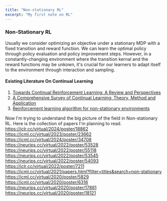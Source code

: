 ```yaml
---
title: "Non-stationary RL"
excerpt: "My first note on RL"
---
```


### Non-Stationary RL    
Usually we consider optimizing an objective under a stationary MDP with a fixed transition and reward function. We can learn the optimal policy through policy evaluation and policy improvement steps. However, in a constantly-changing environment where the transition kernal and the reward functions may be unkown, it's crucial for our learners to adapt itself to the environment through interaction and sampling.   

#### Existing Literature On Continual Learning
1. [Towards Continual Reinforcement Learning: A Review and Perspectives](https://jair.org/index.php/jair/article/view/13673)
2. [A Comprehensive Survey of Continual Learning: Theory, Method and Application](https://ieeexplore.ieee.org/stamp/stamp.jsp?tp=&arnumber=10444954)
3. [Reinforcement learning algorithm for non-stationary environments](https://link.springer.com/article/10.1007/s10489-020-01758-5)

Now I'm trying to understand the big picture of the field in Non-stationary RL. Here is the collection of papers I'm planning to read.      
https://iclr.cc/virtual/2024/poster/18862
https://icml.cc/virtual/2023/poster/23662
https://icml.cc/virtual/2024/poster/34708
https://neurips.cc/virtual/2022/poster/53528
https://neurips.cc/virtual/2022/poster/55118
https://neurips.cc/virtual/2022/poster/53545
https://neurips.cc/virtual/2022/poster/54093
https://iclr.cc/virtual/2022/poster/7211
https://icml.cc/virtual/2021/papers.html?filter=titles&search=non-stationary
https://icml.cc/virtual/2020/poster/5829
https://icml.cc/virtual/2020/poster/6316
https://neurips.cc/virtual/2020/poster/17861
https://neurips.cc/virtual/2020/poster/18121


